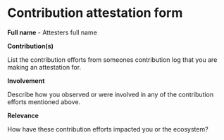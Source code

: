 # Contribution attestation form

**Full name** - Attesters full name



**Contribution(s)**

List the contribution efforts from someones contribution log that you are making an attestation for.



**Involvement**

Describe how you observed or were involved in any of the contribution efforts mentioned above.



**Relevance**

How have these contribution efforts impacted you or the ecosystem?
